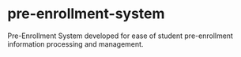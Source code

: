 # pre-enrollment-system
Pre-Enrollment System developed for ease of student pre-enrollment information processing and management.
